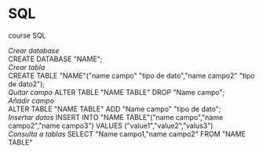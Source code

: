 # SQL
course SQL

*Crear database*  
CREATE DATABASE "NAME";  
*Crear tabla*  
CREATE TABLE "NAME"("name campo" "tipo de dato","name campo2" "tipo de dato2");  
*Quitar campo*
ALTER TABLE "NAME TABLE" DROP "Name campo";  
*Añadir campo*  
ALTER TABLE "NAME TABLE" ADD "Name campo" "tipo de dato";  
*Insertar datos*
INSERT INTO "NAME TABLE"("name campo","name campo2","name campo3") VALUES ("value1","value2","valus3")  
*Consulta a tablas*
SELECT "Name campo1,"name campo2" FROM "NAME TABLE"


